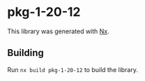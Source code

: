 # pkg-1-20-12

This library was generated with [Nx](https://nx.dev).

## Building

Run `nx build pkg-1-20-12` to build the library.

